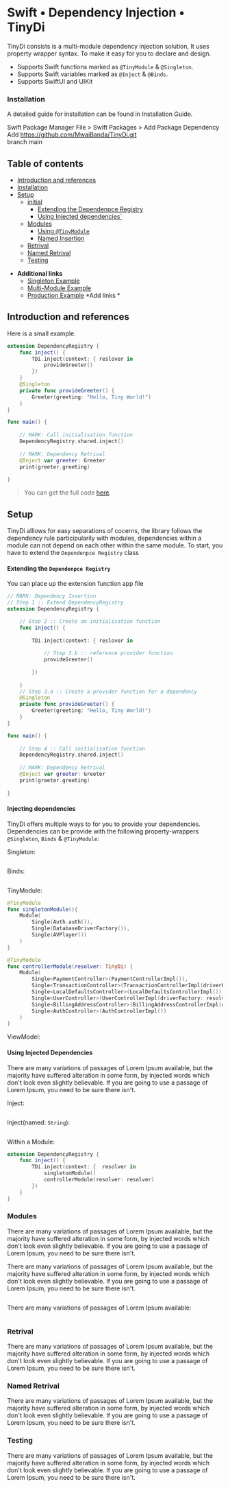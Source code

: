 # Swift • Dependency Injection • TinyDi

TinyDi consists is a multi-module dependency injection solution, It uses property wrapper syntax.
To make it easy for you to declare and design.

* Supports Swift functions marked as `@TinyModule` & `@Singleton`.
* Supports Swift variables marked as `@Inject` & `@Binds`.
* Supports SwiftUI and UIKit 

### Installation
A detailed guide for installation can be found in Installation Guide.

Swift Package Manager
File > Swift Packages > Add Package Dependency <br>
Add https://github.com/MwaiBanda/TinyDi.git <br>
branch main


## Table of contents

<!--- TOC -->

* [Introduction and references](#introduction-and-references)
* [Installation](#installation)
* [Setup](#setup)
  * [initial](#gradle)
    * [Extending the Dependenpce Registry](#extending-the-dependenpce-registry)
    * [Using Injected dependencies`](#using-injected-dependencies)
  * [Modules](#android)
    * [Using `@TinyModule`](#using-tinymodule)
    * [Named Insertion](#named-insertion)
  * [Retrival](#retrival)
  * [Named Retrival](#named-retrival)
  * [Testing](#testing)

<!--- END -->

* **Additional links**
  * [Singleton Example]()
  * [Multi-Module Example]()
  * [Production Example]()
*Add links * 
## Introduction and references

Here is a small example.

```swift
extension DependencyRegistry {
    func inject() {
        TDi.inject(context: { reslover in
            provideGreeter()
        })
    }
    @Singleton
    private func provideGreeter() {
        Greeter(greeting: "Hello, Tiny World!")
    }
}

func main() {
    
    // MARK: Call initialisation function
    DependencyRegistry.shared.inject()
    
    // MARK: Dependency Retrival
    @Inject var greeter: Greeter
    print(greeter.greeting)
    
}
``` 

> You can get the full code [here](https://github.com/MwaiBanda/TinyDi/blob/main/Demos/Singleton/Singleton.playground/Contents.swift).
<!--- TEST_NAME ReadmeTest -->


## Setup
TinyDi alllows for easy separations of cocerns, the library follows the dependency rule participularily with modules, dependencies within
a module can not depend on each other within the same module. To start, you have to extend the `Dependenpce Registry` class

#### Extending the `Dependenpce Registry`

You can place up the extension function app file



```swift
// MARK: Dependency Insertion
// Step 1 :: Extend DependencyRegistry
extension DependencyRegistry {

    // Step 2 :: Create an initialisation function
    func inject() {
        
        TDi.inject(context: { reslover in
            
            // Step 3.b :: reference provider function
            provideGreeter()
         
        })
        
    }
    // Step 3.a :: Create a provider function for a dependency
    @Singleton
    private func provideGreeter() {
        Greeter(greeting: "Hello, Tiny World!")
    }
}
```       



```swift
func main() {
    
    // Step 4 :: Call initialisation function
    DependencyRegistry.shared.inject()
    
    // MARK: Dependency Retrival
    @Inject var greeter: Greeter
    print(greeter.greeting)
    
}
```

#### Injecting dependencies

TinyDi offers multiple ways to for you to provide your dependencies. Dependencies can be provide with 
the following property-wrappers `@Singleton`, `Binds` & `@TinyModule`:

Singleton:

```swift

```

Binds:

```swift

```
TinyModule:
```swift
@TinyModule
func singletonModule(){
    Module(
        Single(Auth.auth()),
        Single(DatabaseDriverFactory()),
        Single(AVPlayer())
    )
}
```

```swift
@TinyModule
func controllerModule(resolver: TinyDi) {
    Module(
        Single<PaymentController>(PaymentControllerImpl()),
        Single<TransactionController>(TransactionControllerImpl(driverFactory: resolver.resolve())),
        Single<LocalDefaultsController>(LocalDefaultsControllerImpl()),
        Single<UserController>(UserControllerImpl(driverFactory: resolver.resolve())),
        Single<BillingAddressController>(BillingAddressControllerImpl(driverFactory: resolver.resolve())),
        Single<AuthController>(AuthControllerImpl())
    )
}
```

ViewModel:

#### Using Injected Dependencies

There are many variations of passages of Lorem Ipsum available, but the majority have suffered alteration in some form, by injected
words which don't look even slightly believable. If you are going to use a passage of Lorem Ipsum, you need to be sure there isn't.

Inject:

```swift

```

Inject(named: `String`):

```swift

```

Within a Module:

```swift
extension DependencyRegistry {
    func inject() {
        TDi.inject(context: {  resolver in
            singletonModule()
            controllerModule(resolver: resolver)
        })
    }
}
```

### Modules

There are many variations of passages of Lorem Ipsum available, but the majority have suffered alteration in some form, by injected
words which don't look even slightly believable. If you are going to use a passage of Lorem Ipsum, you need to be sure there isn't.

There are many variations of passages of Lorem Ipsum available, but the majority have suffered alteration in some form, by injected
words which don't look even slightly believable. If you are going to use a passage of Lorem Ipsum, you need to be sure there isn't.

```swift

```

There are many variations of passages of Lorem Ipsum available:

```swift

```

### Retrival

There are many variations of passages of Lorem Ipsum available, but the majority have suffered alteration in some form, by injected
words which don't look even slightly believable. If you are going to use a passage of Lorem Ipsum, you need to be sure there isn't.

### Named Retrival

There are many variations of passages of Lorem Ipsum available, but the majority have suffered alteration in some form, by injected
words which don't look even slightly believable. If you are going to use a passage of Lorem Ipsum, you need to be sure there isn't.

### Testing

There are many variations of passages of Lorem Ipsum available, but the majority have suffered alteration in some form, by injected
words which don't look even slightly believable. If you are going to use a passage of Lorem Ipsum, you need to be sure there isn't.
